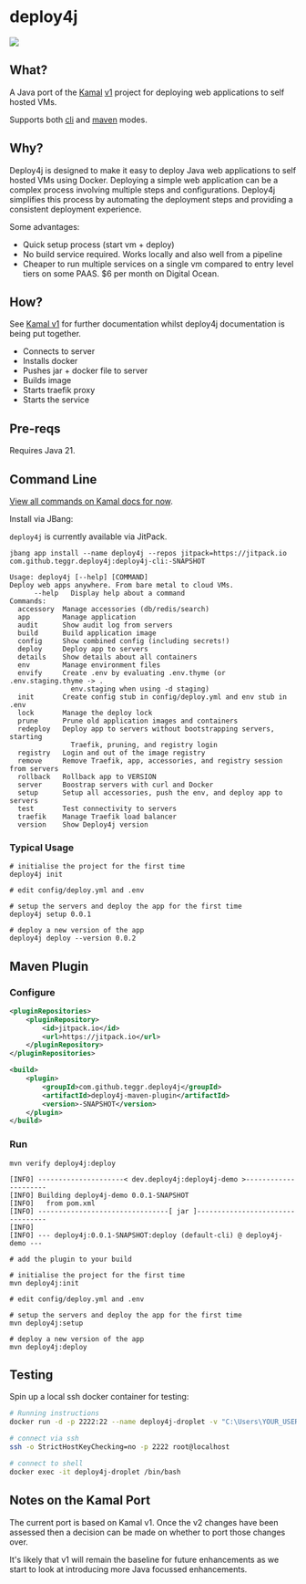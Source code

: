 # deploy4j

[![](https://jitpack.io/v/teggr/deploy4j.svg)](https://jitpack.io/#teggr/deploy4j/deploy)

## What?

A Java port of the [Kamal](https://kamal-deploy.org/) [v1](https://kamal-deploy.org/v1/docs/installation/) project for deploying web applications to self hosted VMs.

Supports both [cli](#command-line) and [maven](#maven-plugin) modes.

## Why?

Deploy4j is designed to make it easy to deploy Java web applications to self hosted VMs using Docker. Deploying a simple web application can be a complex process involving multiple steps and configurations. Deploy4j simplifies this process by automating the deployment steps and providing a consistent deployment experience.

Some advantages:

* Quick setup process (start vm + deploy)
* No build service required. Works locally and also well from a pipeline
* Cheaper to run multiple services on a single vm compared to entry level tiers on some PAAS. $6 per month on Digital Ocean.

## How?

See [Kamal v1](https://kamal-deploy.org/v1/docs/installation/) for further documentation whilst deploy4j documentation is being put together.

* Connects to server
* Installs docker
* Pushes jar + docker file to server
* Builds image
* Starts traefik proxy
* Starts the service

## Pre-reqs

Requires Java 21.

## Command Line

[View all commands on Kamal docs for now](https://kamal-deploy.org/v1/docs/commands/view-all-commands/).

Install via JBang:

`deploy4j` is currently available via JitPack.

```shell
jbang app install --name deploy4j --repos jitpack=https://jitpack.io com.github.teggr.deploy4j:deploy4j-cli:-SNAPSHOT
```

```shell
Usage: deploy4j [--help] [COMMAND]
Deploy web apps anywhere. From bare metal to cloud VMs.
      --help   Display help about a command
Commands:
  accessory  Manage accessories (db/redis/search)
  app        Manage application
  audit      Show audit log from servers
  build      Build application image
  config     Show combined config (including secrets!)
  deploy     Deploy app to servers
  details    Show details about all containers
  env        Manage environment files
  envify     Create .env by evaluating .env.thyme (or .env.staging.thyme -> .
               env.staging when using -d staging)
  init       Create config stub in config/deploy.yml and env stub in .env
  lock       Manage the deploy lock
  prune      Prune old application images and containers
  redeploy   Deploy app to servers without bootstrapping servers, starting
               Traefik, pruning, and registry login
  registry   Login and out of the image registry
  remove     Remove Traefik, app, accessories, and registry session from servers
  rollback   Rollback app to VERSION
  server     Boostrap servers with curl and Docker
  setup      Setup all accessories, push the env, and deploy app to servers
  test       Test connectivity to servers
  traefik    Manage Traefik load balancer
  version    Show Deploy4j version
```

### Typical Usage

```shell
# initialise the project for the first time
deploy4j init

# edit config/deploy.yml and .env

# setup the servers and deploy the app for the first time
deploy4j setup 0.0.1

# deploy a new version of the app
deploy4j deploy --version 0.0.2
```

## Maven Plugin

### Configure

```xml
<pluginRepositories>
    <pluginRepository>
        <id>jitpack.io</id>
        <url>https://jitpack.io</url>
    </pluginRepository>
</pluginRepositories>

<build>
    <plugin>
        <groupId>com.github.teggr.deploy4j</groupId>
        <artifactId>deploy4j-maven-plugin</artifactId>
        <version>-SNAPSHOT</version>
    </plugin>
</build>
```

### Run

```shell
mvn verify deploy4j:deploy

[INFO] ---------------------< dev.deploy4j:deploy4j-demo >---------------------
[INFO] Building deploy4j-demo 0.0.1-SNAPSHOT
[INFO]   from pom.xml
[INFO] --------------------------------[ jar ]---------------------------------
[INFO] 
[INFO] --- deploy4j:0.0.1-SNAPSHOT:deploy (default-cli) @ deploy4j-demo ---
```

```shell
# add the plugin to your build

# initialise the project for the first time
mvn deploy4j:init

# edit config/deploy.yml and .env

# setup the servers and deploy the app for the first time
mvn deploy4j:setup

# deploy a new version of the app
mvn deploy4j:deploy
```

## Testing

Spin up a local ssh docker container for testing:

```bash
# Running instructions
docker run -d -p 2222:22 --name deploy4j-droplet -v "C:\Users\YOUR_USER\.ssh\id_rsa.pub":/tmp/authorized_keys:ro -v /var/run/docker.sock:/var/run/docker.sock teggr/deploy4j-docker-droplet:latest

# connect via ssh
ssh -o StrictHostKeyChecking=no -p 2222 root@localhost 

# connect to shell
docker exec -it deploy4j-droplet /bin/bash
```

## Notes on the Kamal Port

The current port is based on Kamal v1. Once the v2 changes have been assessed then a decision can be made on whether to port those changes over.

It's likely that v1 will remain the baseline for future enhancements as we start to look at introducing more Java focussed enhancements.